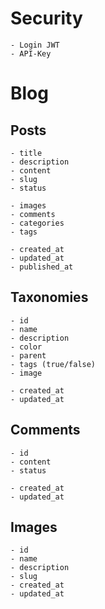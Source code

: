 # Security
    - Login JWT
    - API-Key

# Blog
## Posts
    - title
    - description
    - content
    - slug
    - status

    - images
    - comments
    - categories
    - tags

    - created_at
    - updated_at
    - published_at


## Taxonomies
    - id
    - name
    - description
    - color
    - parent
    - tags (true/false)
    - image

    - created_at
    - updated_at


## Comments
    - id
    - content
    - status

    - created_at
    - updated_at
## Images
    - id
    - name
    - description
    - slug
    - created_at
    - updated_at

